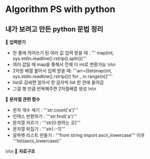 Algorithm PS with python
=============
내가 보려고 만든 python 문법 정리
---------

📍 **입력받기**
* 한 줄에 띄어쓰기 된 여러 값 입력 받을 때 : 
 ''' map(int, sys.stdin.readline().rstrip().split())'''
 * 여러 값일 때 map을 통해서 전체 다 int로 변환가능
 \n\n
* 2차원 배열 붙어서 입력 받을 때:
 '''arr=[list(map(int, sys.stdin.readline().rstrip())) for _ in range(n)]''''
 * list로 감싸면 알아서 한 글자씩 list 한 칸에 들어감
 * 그걸 행 만큼 반복해주면 2차월배열 생성
 \n\n

📍 **문자열 관련 함수**
* 문자 개수 세기 : '''str.count('a')'''
* 인덱스 반환하기 : '''str.find('a')'''
* 문자열 자르기 : '''str[0:원하는 곳]'''
* 문자열 뒤집기 : '''str[::-1]'''
* 알파벳 리스트 만들기 : '''from string import ascii_lowercase''' 이후 '''list(ascii_lowercase)''

\n\n
📍 **자료구조**
